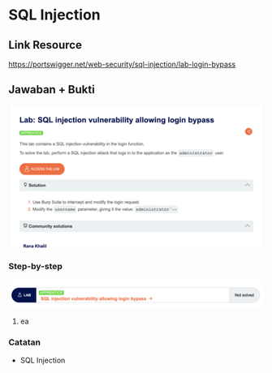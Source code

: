 # SQL Injection

## Link Resource

https://portswigger.net/web-security/sql-injection/lab-login-bypass

## Jawaban + Bukti

![sql](../../img/sql-injection/soal.png)

### Step-by-step

![sql](../../img/sql-injection/before.png)

1. ea

### Catatan

- SQL Injection
